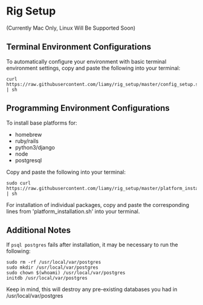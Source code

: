 Rig Setup
=========
(Currently Mac Only, Linux Will Be Supported Soon)

Terminal Environment Configurations
---------

To automatically configure your environment with basic terminal environment settings,
copy and paste the following into your terminal:

```
curl https://raw.githubusercontent.com/liamy/rig_setup/master/config_setup.sh | sh
```


Programming Environment Configurations
---------
To install base platforms for:
  * homebrew
  * ruby/rails
  * python3/django
  * node
  * postgresql

Copy and paste the following into your terminal:
```
sudo curl https://raw.githubusercontent.com/liamy/rig_setup/master/platform_installation.sh | sh
```
For installation of individual packages, copy and paste the corresponding lines from
'platform_installation.sh' into your terminal.

Additional Notes
---------
If `psql postgres` fails after installation, it may be necessary to run the following:
```
sudo rm -rf /usr/local/var/postgres
sudo mkdir /usr/local/var/postgres
sudo chown $(whoami) /usr/local/var/postgres
initdb /usr/local/var/postgres
```
Keep in mind, this will destroy any pre-existing databases you had in /usr/local/var/postgres
